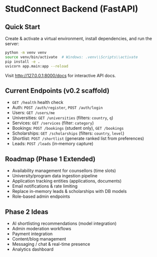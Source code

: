 # StudConnect Backend (FastAPI)

## Quick Start

Create & activate a virtual environment, install dependencies, and run the server:

```bash
python -m venv venv
source venv/bin/activate  # Windows: .venv\\Scripts\\activate
pip install -e .
uvicorn app.main:app --reload
```

Visit http://127.0.0.1:8000/docs for interactive API docs.

## Current Endpoints (v0.2 scaffold)
- `GET /health` health check
- Auth: `POST /auth/register`, `POST /auth/login`
- Users: `GET /users/me`
- Universities: `GET /universities` (filters: `country`, `q`)
- Services: `GET /services` (filter: `category`)
- Bookings: `POST /bookings` (student only), `GET /bookings`
- Scholarships: `GET /scholarships` (filters: `country`, `level`)
- Shortlist: `POST /shortlist` (generate ranked list from preferences)
- Leads: `POST /leads` (in‑memory capture)

## Roadmap (Phase 1 Extended)
- Availability management for counsellors (time slots)
- University/program data ingestion pipeline
- Application tracking entities (applications, documents)
- Email notifications & rate limiting
- Replace in-memory leads & scholarships with DB models
- Role-based admin endpoints

## Phase 2 Ideas
- AI shortlisting recommendations (model integration)
- Admin moderation workflows
- Payment integration
- Content/blog management
- Messaging / chat & real-time presence
- Analytics dashboard
